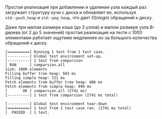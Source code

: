 Простая реализация при добавлении и удалении узла каждый раз загружает
структуру кучи с диска и обновляет ее, используя `std::push_heap` и
`std::pop_heap`, что дает $O(n log n)$ обращений к диску.

Даже при малом размере кэша (до 3 узлов) и малом размере узла B-дерева (от
2 до 5 значений) простая реализация на тесте с 1000 элементами работает
ощутимо медленнее из-за большoго количества обращений к диску.


    [==========] Running 1 test from 1 test case.
    [----------] Global test environment set-up.
    [----------] 1 test from comparsion
    [ RUN      ] comparsion.all
    Size: 1000 elements
    Filling buffer tree heap: 503 ms
    Filling simple heap: 721 ms
    Fetch elements from buffer tree heap: 486 ms
    Fetch elements from simple heap: 999 ms
    [       OK ] comparsion.all (2741 ms)
    [----------] 1 test from comparsion (2741 ms total)

    [----------] Global test environment tear-down
    [==========] 1 test from 1 test case ran. (2741 ms total)
    [  PASSED  ] 1 test.
